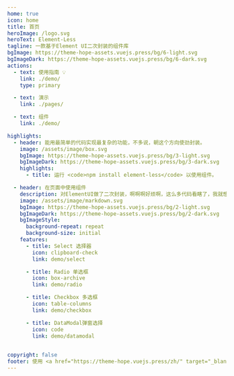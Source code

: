 ```yaml
---
home: true
icon: home
title: 首页
heroImage: /logo.svg
heroText: Element-Less
tagline: 一款基于Element UI二次封装的组件库
bgImage: https://theme-hope-assets.vuejs.press/bg/6-light.svg
bgImageDark: https://theme-hope-assets.vuejs.press/bg/6-dark.svg
actions:
  - text: 使用指南 💡
    link: ./demo/
    type: primary

  - text: 演示
    link: ./pages/

  - text: 组件
    link: ./demo/

highlights:
  - header: 能用最简单的代码实现最复杂的功能，不多说，朝这个方向使劲封装。
    image: /assets/image/box.svg
    bgImage: https://theme-hope-assets.vuejs.press/bg/3-light.svg
    bgImageDark: https://theme-hope-assets.vuejs.press/bg/3-dark.svg
    highlights:
      - title: 运行 <code>npm install element-less</code> 以使用组件。

  - header: 在页面中使用组件
    description: 对ElementUI做了二次封装，啊啊啊好烦啊，这么多代码看瞎了，我就想偷懒简单点写。
    image: /assets/image/markdown.svg
    bgImage: https://theme-hope-assets.vuejs.press/bg/2-light.svg
    bgImageDark: https://theme-hope-assets.vuejs.press/bg/2-dark.svg
    bgImageStyle:
      background-repeat: repeat
      background-size: initial
    features:
      - title: Select 选择器
        icon: clipboard-check
        link: demo/select

      - title: Radio 单选框
        icon: box-archive
        link: demo/radio

      - title: Checkbox 多选框
        icon: table-columns
        link: demo/checkbox

      - title: DataModal弹窗选择
        icon: code
        link: demo/datamodal

     
copyright: false
footer: 使用 <a href="https://theme-hope.vuejs.press/zh/" target="_blank">VuePress Theme Hope</a> 主题 | MIT 协议, 版权所有 © 2019-present Mr.Hope
---
```


